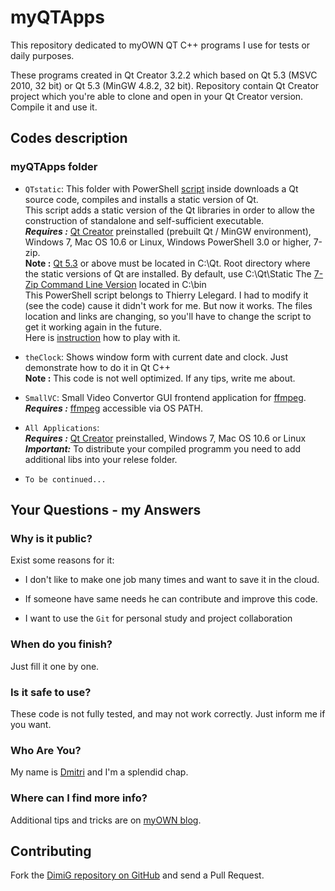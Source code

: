 myQTApps
========
This repository dedicated to myOWN QT C++ programs I use for tests or daily purposes.

These programs created in Qt Creator 3.2.2 which based on Qt 5.3 (MSVC 2010, 32 bit) or Qt 5.3 (MinGW 4.8.2, 32 bit).
Repository contain Qt Creator project which you're able to clone and open in your Qt Creator version.
Compile it and use it.

Codes description
-------------------

### myQTApps folder

* `QTstatic`: This folder with PowerShell [script][QtlMovie] inside downloads a Qt source code, compiles and installs a static version of Qt.<br>
   This script adds a static version of the Qt libraries in order to allow the construction of standalone and self-sufficient executable.<br>
   ***Requires :*** [Qt Creator][qt-project] preinstalled (prebuilt Qt / MinGW environment), Windows 7, Mac OS 10.6 or Linux, Windows PowerShell 3.0 or higher, 7-zip.<br>
   **Note :** [Qt 5.3][qt-project] or above must be located in C:\Qt. Root directory where the static versions of Qt are installed. By default, use C:\Qt\Static The [7-Zip Command Line Version][7-ZipCLI] located in C:\bin<br>
   This PowerShell script belongs to Thierry Lelegard. I had to modify it (see the code) cause it didn't work for me. But now it works. The files location and links are changing, so you'll have to change the script to get it working again in the future.<br>
   Here is [instruction][qt-static] how to play with it.

* `theClock`: Shows window form with current date and clock. Just demonstrate how to do it in Qt C++<br>
   **Note :** This code is not well optimized. If any tips, write me about.

* `SmallVC`: Small Video Convertor GUI frontend application for [ffmpeg][ffmpeg].<br>
   ***Requires :*** [ffmpeg][ffmpeg] accessible via OS PATH.

* `All Applications`:<br>
   ***Requires :*** [Qt Creator][qt-project] preinstalled, Windows 7, Mac OS 10.6 or Linux<br>
   ***Important:*** To distribute your compiled programm you need to add additional libs into your relese folder.

* `To be continued...`

Your Questions - my Answers
---------------------------

### Why is it public?

Exist some reasons for it:

* I don't like to make one job many times and want to save it in the cloud.

* If someone have same needs he can contribute and improve this code.

* I want to use the `Git` for personal study and project collaboration

### When do you finish?

Just fill it one by one.

### Is it safe to use?

These code is not fully tested, and may not work correctly. Just inform me if you want.

### Who Are You?

My name is [Dmitri][dimig] and I'm a splendid chap.

### Where can I find more info?

Additional tips and tricks are on [myOWN blog][homepage].

Contributing
------------

Fork the [DimiG repository on GitHub](https://github.com/dimig) and
send a Pull Request.

[homepage]:http://dimig.blogspot.com
[dimig]:http://dimig.blogspot.com
[qt-project]:http://qt-project.org/downloads
[QtlMovie]:http://sourceforge.net/p/qtlmovie/code/ci/master/tree/build
[qt-static]:http://qt-project.org/wiki/How-to-build-a-static-Qt-for-Windows-MinGW
[7-ZipCLI]:http://www.7-zip.org/download.html
[ffmpeg]:http://ffmpeg.zeranoe.com/builds